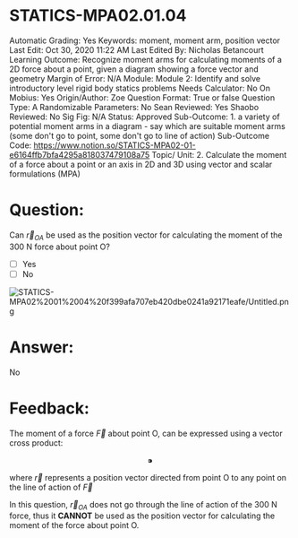 # STATICS-MPA02.01.04

Automatic Grading: Yes
Keywords: moment, moment arm, position vector
Last Edit: Oct 30, 2020 11:22 AM
Last Edited By: Nicholas Betancourt
Learning Outcome: Recognize moment arms for calculating moments of a 2D force about a point, given a diagram showing a force vector and geometry
Margin of Error: N/A
Module: Module 2: Identify and solve introductory level rigid body statics problems
Needs Calculator: No
On Mobius: Yes
Origin/Author: Zoe
Question Format: True or false
Question Type: A
Randomizable Parameters: No
Sean Reviewed: Yes
Shaobo Reviewed: No
Sig Fig: N/A
Status: Approved
Sub-Outcome: 1. a variety of potential moment arms in a diagram - say which are suitable moment arms (some don't go to point, some don't go to line of action)
Sub-Outcome Code: https://www.notion.so/STATICS-MPA02-01-e6164ffb7bfa4295a818037479108a75
Topic/ Unit: 2. Calculate the moment of a force about a point or an axis in 2D and 3D using vector and scalar formulations (MPA)

# Question:

Can $\overrightarrow{r}_{OA}$ be used as the position vector for calculating the moment of the 300 N force about point O?

- [ ]  Yes
- [ ]  No

![STATICS-MPA02%2001%2004%20f399afa707eb420dbe0241a92171eafe/Untitled.png](STATICS-MPA02%2001%2004%20f399afa707eb420dbe0241a92171eafe/Untitled.png)

# Answer:

No

# Feedback:

The moment of a force $\overrightarrow{F}$ about point O, can be expressed using a vector cross product:

$$ ⁍$$

where $\overrightarrow{r}$ represents a position vector directed from point O to any point on the line of action of $\overrightarrow{F}$

In this question, $\overrightarrow{r}_{OA}$ does not go through the line of action of the 300 N force, thus it **CANNOT** be used as the position vector for calculating the moment of the force about point O.